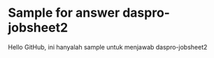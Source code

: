 # Sample for answer daspro-jobsheet2

Hello GitHub, ini hanyalah sample untuk menjawab daspro-jobsheet2